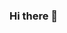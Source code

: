 ### Hi there 👋

<!--
**Igor202094/Igor202094** is a ✨ _special_ ✨ repository because its `README.md` (this file) appears on your GitHub profile.
I'm currently learning React and Javascript.


